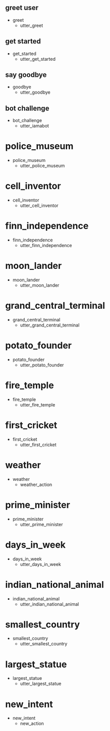 ## greet user
* greet
  - utter_greet

## get started
* get_started
  - utter_get_started

## say goodbye
* goodbye
  - utter_goodbye

## bot challenge
* bot_challenge
  - utter_iamabot


# police_museum
* police_museum
  - utter_police_museum

# cell_inventor
* cell_inventor
  - utter_cell_inventor

# finn_independence
* finn_independence
  - utter_finn_independence

# moon_lander
* moon_lander
  - utter_moon_lander

# grand_central_terminal
* grand_central_terminal
  - utter_grand_central_terminal

# potato_founder
* potato_founder
  - utter_potato_founder

# fire_temple
* fire_temple
  - utter_fire_temple

# first_cricket
* first_cricket
  - utter_first_cricket


# weather
* weather
  - weather_action

# prime_minister
* prime_minister
  - utter_prime_minister

# days_in_week
* days_in_week
  - utter_days_in_week

# indian_national_animal
* indian_national_animal
  - utter_indian_national_animal

# smallest_country
* smallest_country
  - utter_smallest_country

# largest_statue
* largest_statue
  - utter_largest_statue



# new_intent
* new_intent
  - new_action
